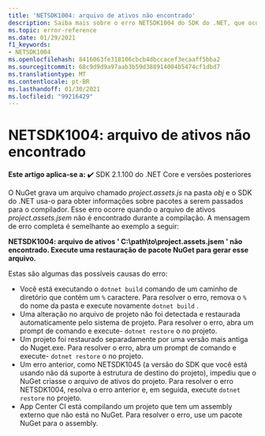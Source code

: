 ```yaml
---
title: 'NETSDK1004: arquivo de ativos não encontrado'
description: Saiba mais sobre o erro NETSDK1004 do SDK do .NET, que ocorre quando o project.assets.jsno arquivo não é encontrado.
ms.topic: error-reference
ms.date: 01/29/2021
f1_keywords:
- NETSDK1004
ms.openlocfilehash: 8416063fe318106cbcb4dbccacef3ecaaff5bba2
ms.sourcegitcommit: 68c9d9d9a97aab3b59d388914004b5474cf1dbd7
ms.translationtype: MT
ms.contentlocale: pt-BR
ms.lasthandoff: 01/30/2021
ms.locfileid: "99216429"
---
```

# <a name="netsdk1004-assets-file-not-found"></a>NETSDK1004: arquivo de ativos não encontrado

**Este artigo aplica-se a:** ✔️ SDK 2.1.100 do .NET Core e versões posteriores

O NuGet grava um arquivo chamado *project.assets.js* na pasta *obj* e o SDK do .NET usa-o para obter informações sobre pacotes a serem passados para o compilador. Esse erro ocorre quando o arquivo de ativos *project.assets.jsem* não é encontrado durante a compilação. A mensagem de erro completa é semelhante ao exemplo a seguir:

**NETSDK1004: arquivo de ativos ' C:\path\to\project.assets.jsem ' não encontrado. Execute uma restauração de pacote NuGet para gerar esse arquivo.**

Estas são algumas das possíveis causas do erro:

* Você está executando o `dotnet build` comando de um caminho de diretório que contém um `%` caractere. Para resolver o erro, remova o `%` do nome da pasta e execute novamente `dotnet build` .
* Uma alteração no arquivo de projeto não foi detectada e restaurada automaticamente pelo sistema de projeto. Para resolver o erro, abra um prompt de comando e execute- `dotnet restore` o no projeto.
* Um projeto foi restaurado separadamente por uma versão mais antiga do Nuget.exe. Para resolver o erro, abra um prompt de comando e execute- `dotnet restore` o no projeto.
* Um erro anterior, como NETSDK1045 (a versão do SDK que você está usando não dá suporte à estrutura de destino do projeto), impediu que o NuGet criasse o arquivo de ativos do projeto. Para resolver o erro NETSDK1004, resolva o erro anterior e, em seguida, execute `dotnet restore` no projeto.
* App Center CI está compilando um projeto que tem um assembly externo que não está no NuGet. Para resolver o erro, use um pacote NuGet para o assembly.
